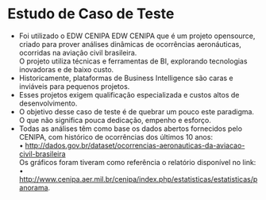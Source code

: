 # Estudo de Caso de Teste #
- Foi utilizado o EDW CENIPA EDW CENIPA que é um projeto opensource, criado para prover análises dinâmicas de ocorrências aeronáuticas, ocorridas na aviação civil brasileira. <br> O projeto utiliza técnicas e ferramentas de BI, explorando tecnologias inovadoras e de baixo custo. <br> 
- Historicamente, plataformas de Business Intelligence são caras e inviáveis para pequenos projetos.<br>
- Esses projetos exigem qualificação especializada e custos altos de desenvolvimento. <br>
- O objetivo desse caso de teste é de quebrar um pouco este paradigma.<br> O que não significa pouca dedicação, empenho e esforço.<br>
- Todas as análises têm como base os dados abertos fornecidos pelo CENIPA, com histórico de ocorrências dos últimos 10 anos: <br> • http://dados.gov.br/dataset/ocorrencias-aeronauticas-da-aviacao-civil-brasileira <br> Os gráficos foram tiveram como referência o relatório disponível no link: <br> • http://www.cenipa.aer.mil.br/cenipa/index.php/estatisticas/estatisticas/panorama.
